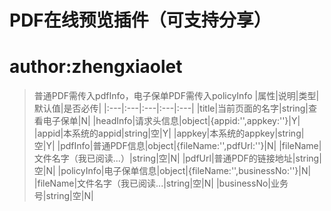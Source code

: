 
PDF在线预览插件（可支持分享）
===

# author:zhengxiaolet

>普通PDF需传入pdfInfo，电子保单PDF需传入policyInfo
|属性|说明|类型|默认值|是否必传|
|:---|:---|:---|:---|:---|
|title|当前页面的名字|string|查看电子保单|N|
|headInfo|请求头信息|object|{appid:'',appkey:''}|Y|
|appid|本系统的appid|string|空|Y|
|appkey|本系统的appkey|string|空|Y|
|pdfInfo|普通PDF信息|object|{fileName:'',pdfUrl:''}|N|
|fileName|文件名字（我已阅读...）|string|空|N|
|pdfUrl|普通PDF的链接地址|string|空|N|
|policyInfo|电子保单信息|object|{fileName:'',businessNo:''}|N|
|fileName|文件名字（我已阅读...|string|空|N|
|businessNo|业务号|string|空|N|
